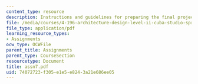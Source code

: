 ```yaml
---
content_type: resource
description: Instructions and guidelines for preparing the final project and presentation.
file: /media/courses/4-196-architecture-design-level-ii-cuba-studio-spring-2004/74072723f305e1e5e8243a21e686ee05_assn7.pdf
file_type: application/pdf
learning_resource_types:
- Assignments
ocw_type: OCWFile
parent_title: Assignments
parent_type: CourseSection
resourcetype: Document
title: assn7.pdf
uid: 74072723-f305-e1e5-e824-3a21e686ee05
---
```

